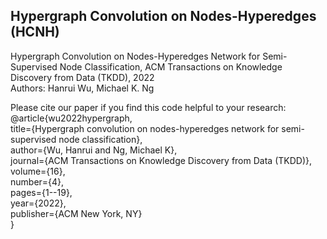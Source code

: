 ## Hypergraph Convolution on Nodes-Hyperedges (HCNH)
 
Hypergraph Convolution on Nodes-Hyperedges Network for Semi-Supervised Node Classification, ACM Transactions on Knowledge Discovery from Data (TKDD), 2022  
Authors: Hanrui Wu, Michael K. Ng  

Please cite our paper if you find this code helpful to your research:  
@article{wu2022hypergraph,  
  title={Hypergraph convolution on nodes-hyperedges network for semi-supervised node classification},  
  author={Wu, Hanrui and Ng, Michael K},  
  journal={ACM Transactions on Knowledge Discovery from Data (TKDD)},  
  volume={16},  
  number={4},  
  pages={1--19},  
  year={2022},  
  publisher={ACM New York, NY}  
}
